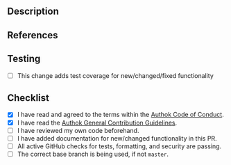 ## Description

<!--- 
Describe the purpose of this PR along with any background information and the impacts of the proposed change. 
For the benefit of the community, please do not assume prior context.

Provide details that support your chosen implementation, including: 
- breaking changes
- alternatives considered
- changes to the API
- demos (screenshots, videos) if you find that useful
- etc.
-->


## References

<!--- 
Include any links supporting this change such as a:

- GitHub Issue/PR number addressed or fixed
- Authok Community post
- StackOverflow post
- Support forum thread
- Related pull requests/issues from other repos

If there are no references, simply delete this section.
-->


## Testing

<!--- 
Describe how this can be tested by reviewers. Be specific about anything not tested and reasons why. 
If this library has unit and/or integration testing, tests should be added for new functionality and 
existing tests should complete without errors.
-->

- [ ] This change adds test coverage for new/changed/fixed functionality


## Checklist

<!---
Tick with "x" the boxes that apply. You can also fill these out after creating the PR.
-->

- [x] I have read and agreed to the terms within the [Authok Code of Conduct](https://github.com/authok/open-source-template/blob/master/CODE-OF-CONDUCT.md).
- [x] I have read the [Authok General Contribution Guidelines](https://github.com/authok/open-source-template/blob/master/GENERAL-CONTRIBUTING.md).
- [ ] I have reviewed my own code beforehand.
- [ ] I have added documentation for new/changed functionality in this PR.
- [ ] All active GitHub checks for tests, formatting, and security are passing.
- [ ] The correct base branch is being used, if not `master`.
